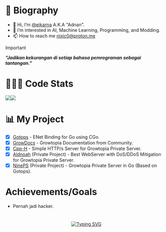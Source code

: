 # 👤 Biography
- 👋 Hi, I’m [@eikarna](https://github.com/eikarna) A.K.A "Adnan".
- 👀 I’m interested in AI, Machine Learning, Programming, and Modding.
- 📫 How to reach me nixic0@proton.me

> [!IMPORTANT]
> _**"Jadikan kekurangan di setiap bahasa pemrograman sebagai tantangan."**_

# 🧑🏻‍💻 Code Stats
<div align="center">
  <div style="display: flex; align-items: flex-start;">
    <img src="https://github-readme-stats.vercel.app/api/top-langs/?username=Eikarna&layout=compact&show_icons=true&title_color=ffffff&icon_color=34abeb&text_color=daf7dc&bg_color=151515"/>
    <img src="https://github-readme-stats.vercel.app/api?username=Eikarna&show_icons=true&title_color=ffffff&icon_color=34abeb&text_color=daf7dc&bg_color=151515" />
  </div>
</div>

# 📊 My Project
- [X] [Gotops](https://github.com/eikarna/Gotops) - ENet Binding for Go using CGo.
- [X] [GrowDocs](https://github.com/eikarna/GrowDocs) - Growtopia Documentation from Community.
- [X] [Cpp-H](https://github.com/eikarna/cpp-h) - Simple HTTP/s Server for Growtopia Private Server.
- [X] [Aldnoah](https://github.com/eikarna/Aldnoah) (Private Project) - Best WebServer with DoS/DDoS Mitigation for Growtopia Private Server.
- [X] [NinePS](https://github.com/eikarna/gotps) (Private Project) - Growtopia Private Server in Go (Based on Gotops).

# Achievements/Goals
- Pernah jadi hacker.

# 
<div align="center">
  <a href="https://git.io/typing-svg">
    <img src="https://readme-typing-svg.demolab.com?font=Micro+5+Charted&size=69&duration=3500&pause=1000&color=A8F71D&background=000000&center=true&vCenter=true&random=false&width=600&lines=I'am+Currently+Mastering+GO" alt="Typing SVG" />
  </a>
</div>
